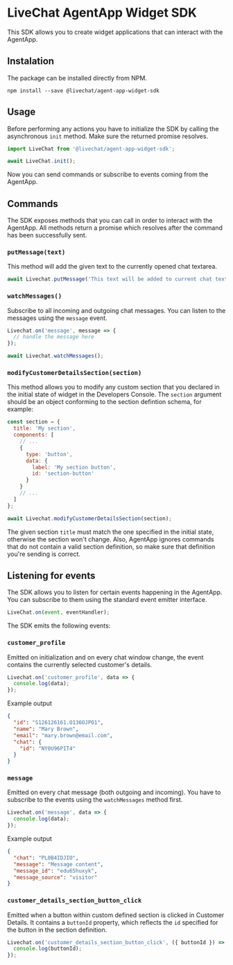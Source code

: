 # LiveChat AgentApp Widget SDK

This SDK allows you to create widget applications that can interact with the AgentApp.

## Instalation

The package can be installed directly from NPM.

```
npm install --save @livechat/agent-app-widget-sdk
```

## Usage

Before performing any actions you have to initialize the SDK by calling the asynchronous `init` method. Make sure the returned promise resolves.

```javascript
import LiveChat from '@livechat/agent-app-widget-sdk';

await LiveChat.init();
```

Now you can send commands or subscribe to events coming from the AgentApp.

## Commands

The SDK exposes methods that you can call in order to interact with the AgentApp. All methods return a promise which resolves after the command has been successfully sent.

### `putMessage(text)`

This method will add the given text to the currently opened chat textarea.

```javascript
await Livechat.putMessage('This text will be added to current chat textarea');
```

### `watchMessages()`

Subscribe to all incoming and outgoing chat messages. You can listen to the messages using the `message` event.

```javascript
Livechat.on('message', message => {
  // handle the message here
});

await Livechat.watchMessages();
```

### `modifyCustomerDetailsSection(section)`

This method allows you to modify any custom section that you declared in the initial state of widget in the Developers Console. The `section` argument should be an object conforming to the section defintion schema, for example:

```javascript
const section = {
  title: 'My section',
  components: [
    // ...
    {
      type: 'button',
      data: {
        label: 'My section button',
        id: 'section-button'
      }
    }
    // ...
  ]
};

await Livechat.modifyCustomerDetailsSection(section);
```

The given section `title` must match the one specified in the initial state, otherwise the section won't change. Also, AgentApp ignores commands that do not contain a valid section definition, so make sure that
definition you're sending is correct.

## Listening for events

The SDK allows you to listen for certain events happening in the AgentApp. You can subscribe to them using the standard event emitter interface.

```javascript
LiveChat.on(event, eventHandler);
```

The SDK emits the following events:

### `customer_profile`

Emitted on initialization and on every chat window change, the event contains the currently selected customer's details.

```javascript
Livechat.on('customer_profile', data => {
  console.log(data);
});
```

Example output

```json
{
  "id": "S126126161.O136OJPO1",
  "name": "Mary Brown",
  "email": "mary.brown@email.com",
  "chat": {
    "id": "NY0U96PIT4"
  }
}
```

### `message`

Emitted on every chat message (both outgoing and incoming). You have to subscribe to the events using the `watchMessages` method first.

```javascript
Livechat.on('message', data => {
  console.log(data);
});
```

Example output

```json
{
  "chat": "PL0B4IDJIO",
  "message": "Message content",
  "message_id": "edu65huxyk",
  "message_source": "visitor"
}
```

### `customer_details_section_button_click`

Emitted when a button within custom defined section is clicked in Customer Details. It contains a `buttonId` property, which reflects the `id` specified for the button in the section definition.

```javascript
Livechat.on('customer_details_section_button_click', ({ buttonId }) => {
  console.log(buttonId);
});
```
